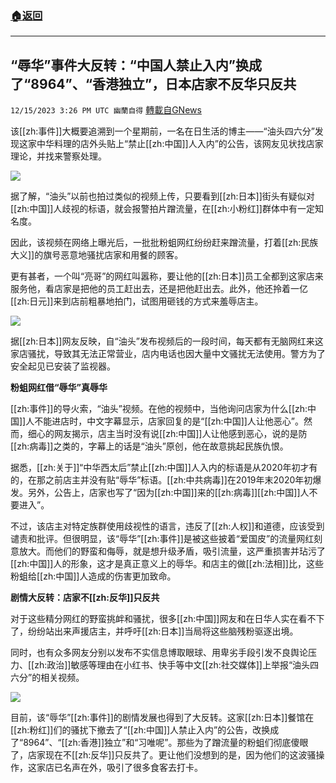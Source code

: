 ###  [:house:返回](README.md)
---


## “辱华”事件大反转：“中国人禁止入内”换成了“8964”、“香港独立”，日本店家不反华只反共
`12/15/2023 3:26 PM UTC 幽蘭自得` [轉載自GNews](https://gnews.org/articles/2113044)

         

该[[zh:事件]]大概要追溯到一个星期前，一名在日生活的博主——“油头四六分”发现这家中华料理的店外头贴上“禁止[[zh:中国]]人入内”的公告，该网友见状找店家理论，并找来警察处理。



![](ipfs://QmXYwMgkmZwLVyDnVbDwnf3cKsQr1ofCX5Sb4tqJ7rxWdr?.png)


据了解，“油头”以前也拍过类似的视频上传，只要看到[[zh:日本]]街头有疑似对[[zh:中国]]人歧视的标语，就会报警拍片蹭流量，在[[zh:小粉红]]群体中有一定知名度。

因此，该视频在网络上曝光后，一批批粉蛆网红纷纷赶来蹭流量，打着[[zh:民族大义]]的旗号恶意地骚扰店家和用餐的顾客。

更有甚者，一个叫“亮哥”的网红叫嚣称，要让他的[[zh:日本]]员工全都到这家店来服务他，看店家是把他的员工赶出去，还是把他赶出去。此外，他还拎着一亿[[zh:日元]]来到店前粗暴地拍门，试图用砸钱的方式来羞辱店主。

![](ipfs://QmWfnBGCET1DwcoYoyqQjN7iBdJQFGpGFmdhAnjSWfrAuL?.png)


据[[zh:日本]]网友反映，自“油头”发布视频后的一段时间，每天都有无脑网红来这家店骚扰，导致其无法正常营业，店内电话也因大量中文骚扰无法使用。警方为了安全起见已安装了监视器。

**粉蛆网红借“辱华”真辱华**

[[zh:事件]]的导火索，“油头”视频。在他的视频中，当他询问店家为什么[[zh:中国]]人不能进店时，中文字幕显示，店家回复的是“[[zh:中国]]人让他恶心”。然而，细心的网友揭示，店主当时没有说[[zh:中国]]人让他感到恶心，说的是防[[zh:病毒]]之类的，字幕上的话是“油头”原创，他在故意挑起民族仇恨。

据悉，[[zh:关于]]“中华西太后”禁止[[zh:中国]]人入内的标语是从2020年初才有的，在那之前店主并没有贴“辱华”标语。[[zh:中共病毒]]在2019年末2020年初爆发。另外，公告上，店家也写了“因为[[zh:中国]]来的[[zh:病毒]][[zh:中国]]人不要进入”。

不过，该店主对特定族群使用歧视性的语言，违反了[[zh:人权]]和道德，应该受到谴责和批评。但很明显，该“辱华”[[zh:事件]]是被这些披着“爱国皮”的流量网红刻意放大。而他们的野蛮和侮辱，就是想升级矛盾，吸引流量，这严重损害并玷污了[[zh:中国]]人的形象，这才是真正意义上的辱华。和店主的做[[zh:法相]]比，这些粉蛆给[[zh:中国]]人造成的伤害更加致命。

 **剧情大反转：店家不[[zh:反华]]只反共**

对于这些精分网红的野蛮挑衅和骚扰，很多[[zh:中国]]网友和在日华人实在看不下了，纷纷站出来声援店主，并呼吁[[zh:日本]]当局将这些脑残粉驱逐出境。

同时，也有众多网友分别以发布不实信息博取眼球、用卑劣手段引发不良舆论压力、[[zh:政治]]敏感等理由在小红书、快手等中文[[zh:社交媒体]]上举报“油头四六分”的相关视频。



![](ipfs://Qmet5ZifcpuKW6rncjRjsqEzLViGnbWh2FoeN8Ph8iLeiY?.png)


目前，该“辱华”[[zh:事件]]的剧情发展也得到了大反转。这家[[zh:日本]]餐馆在[[zh:粉红]]们的骚扰下撤去了“[[zh:中国]]人禁止入内”的公告，改换成了“8964”、“[[zh:香港]]独立”和“习唯呢”。那些为了蹭流量的粉蛆们彻底傻眼了，店家现在不[[zh:反华]]只反共了。更让他们没想到的是，因为他们的这波骚操作，这家店已名声在外，吸引了很多食客去打卡。
